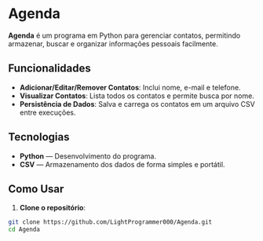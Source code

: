 # Agenda

**Agenda** é um programa em Python para gerenciar contatos, permitindo armazenar, buscar e organizar informações pessoais facilmente.

## Funcionalidades

- **Adicionar/Editar/Remover Contatos**: Inclui nome, e-mail e telefone.
- **Visualizar Contatos**: Lista todos os contatos e permite busca por nome.
- **Persistência de Dados**: Salva e carrega os contatos em um arquivo CSV entre execuções.

## Tecnologias

- **Python** — Desenvolvimento do programa.
- **CSV** — Armazenamento dos dados de forma simples e portátil.

## Como Usar

1. **Clone o repositório**:

```bash
git clone https://github.com/LightProgrammer000/Agenda.git
cd Agenda
